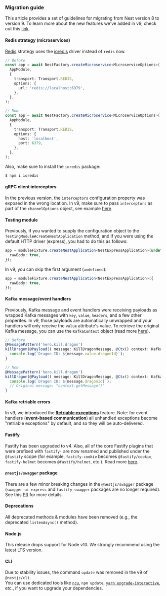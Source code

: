 ### Migration guide

This article provides a set of guidelines for migrating from Nest version 8 to version 9.
To learn more about the new features we've added in v9, check out this [link](https://github.com/nestjs/nest/pull/9588).

#### Redis strategy (microservices)

[Redis](/microservices/redis) strategy uses the [ioredis](https://github.com/luin/ioredis) driver instead of `redis` now.

```typescript
// Before
const app = await NestFactory.createMicroservice<MicroserviceOptions>(
  AppModule,
  {
    transport: Transport.REDIS,
    options: {
      url: 'redis://localhost:6379',
    },
  },
);

// Now
const app = await NestFactory.createMicroservice<MicroserviceOptions>(
  AppModule,
  {
    transport: Transport.REDIS,
    options: {
      host: 'localhost',
      port: 6379,
    },
  },
);
```

Also, make sure to install the `ioredis` package:

```bash
$ npm i ioredis
```

#### gRPC client interceptors

In the previous version, the `interceptors` configuration property was exposed in the wrong location. In v9, make sure to pass `interceptors` as part of the `channelOptions` object, see example [here](https://github.com/nestjs/nest/issues/9079#issuecomment-1078744758).

#### Testing module

Previously, if you wanted to supply the configuration object to the `TestingModule#createNestApplication` method, and if you were using the default HTTP driver (express), you had to do this as follows:

```typescript
app = moduleFixture.createNestApplication<NestExpressApplication>(undefined, {
  rawBody: true,
});
```

In v9, you can skip the first argument (`undefined`):

```typescript
app = moduleFixture.createNestApplication<NestExpressApplication>({
  rawBody: true,
});
```

#### Kafka message/event handlers

Previously, Kafka message and event handlers were receiving payloads as wrapped Kafka messages with `key`, `value`, `headers`, and a few other properites. In v9, those payloads are automatically unwrapped and your handlers will only receive the `value` attribute's value. To retrieve the original Kafka message, you can use the `KafkaContext` object (read more [here](/microservices/kafka#context)).

```typescript
// Before
@MessagePattern('hero.kill.dragon')
killDragon(@Payload() message: KillDragonMessage, @Ctx() context: KafkaContext) {
  console.log(`Dragon ID: ${message.value.dragonId}`);
}

// Now
@MessagePattern('hero.kill.dragon')
killDragon(@Payload() message: KillDragonMessage, @Ctx() context: KafkaContext) {
  console.log(`Dragon ID: ${message.dragonId}`);
  // Original message: "context.getMessage()"
}
```

#### Kafka retriable errors

In v9, we introduced the **[Retriable exceptions](/microservices/kafka#retriable-exceptions)** feature. Note: for event handlers (**event-based communication**) all unhandled exceptions become "retriable exceptions" by default, and so they will be auto-delivered.

#### Fastify

Fastify has been upgraded to v4. Also, all of the core Fastify plugins that were prefixed with `fastify-` are now renamed and published under the `@fastify` scope (for example, `fastify-cookie` becomes `@fastify/cookie`, `fastify-helmet` becomes `@fastify/helmet`, etc.). Read more [here](https://github.com/fastify/fastify/issues/3856).

#### `@nestjs/swagger` package

There are a few minor breaking changes in the `@nestjs/swagger` package (`swagger-ui-express` and `fastify-swagger` packages are no longer required). See this [PR](https://github.com/nestjs/swagger/pull/1886) for more details.

#### Deprecations

All deprecated methods & modules have been removed (e.g., the deprecated `listenAsync()` method).

#### Node.js

This release drops support for Node v10. We strongly recommend using the latest LTS version.

#### CLI

Due to stability issues, the command `update` was removed in the v9 of `@nestjs/cli`.  
You can use dedicated tools like [`ncu`](https://www.npmjs.com/package/npm-check-updates), `npm update`, [`yarn upgrade-interactive`](https://classic.yarnpkg.com/en/docs/cli/upgrade-interactive), etc., if you want to upgrade your dependencies.
